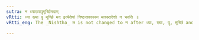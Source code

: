 ```yaml
---
sutra: न ध्याख्यापॄमूर्च्छिमदाम्
vRtti: ध्या ख्या पॄ मूर्च्छि मद इत्येतेषां निष्ठातकारस्य मकारादेशो न भवति ॥
vRtti_eng: The _Nishtha_ त is not changed to न after ध्या, ख्या, पॄ, मूर्च्छि and मद ॥

---
```

